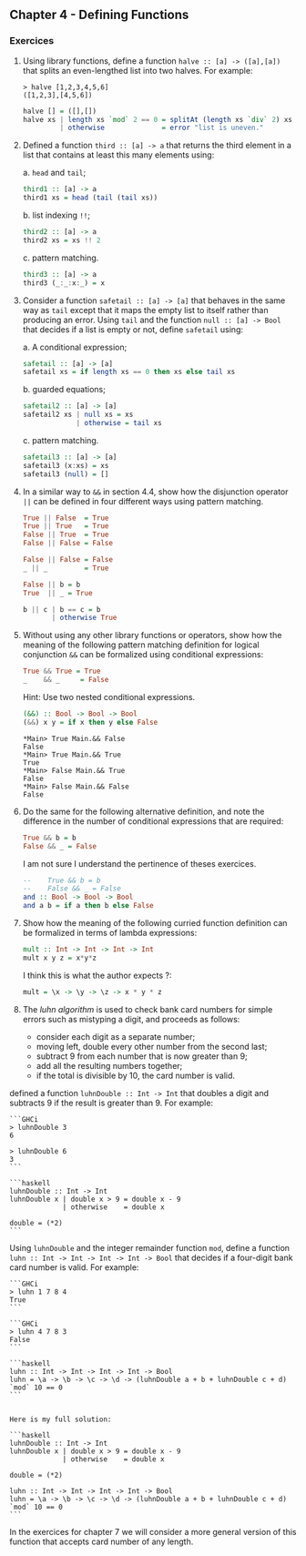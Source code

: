 ## Chapter 4 - Defining Functions

### Exercices

1. Using library functions, define a function `halve :: [a] -> ([a],[a])` that splits an even-lengthed list into two halves. For example:

    ```GHCi
    > halve [1,2,3,4,5,6]
    ([1,2,3],[4,5,6])
    ```

    ```haskell
    halve [] = ([],[])
    halve xs | length xs `mod` 2 == 0 = splitAt (length xs `div` 2) xs
             | otherwise              = error "list is uneven."
    ```

2. Defined a function `third :: [a] -> a` that returns the third element in a list that contains at least this many elements using:

    a. `head` and `tail`;

    ```haskell
    third1 :: [a] -> a
    third1 xs = head (tail (tail xs))
    ```

    b. list indexing `!!`;
    ```haskell
    third2 :: [a] -> a
    third2 xs = xs !! 2
    ```
    c. pattern matching.

    ```haskell
    third3 :: [a] -> a
    third3 (_:_:x:_) = x
    ```

3. Consider a function `safetail :: [a] -> [a]` that behaves in the same way as `tail` except that it maps the empty list to itself rather than producing an error. Using `tail` and the function `null :: [a] -> Bool` that decides if a list is empty or not, define `safetail` using:

    a. A conditional expression;

    ```haskell
    safetail :: [a] -> [a]
    safetail xs = if length xs == 0 then xs else tail xs
    ```

    b. guarded equations;

    ```haskell
    safetail2 :: [a] -> [a]
    safetail2 xs | null xs = xs
                 | otherwise = tail xs
    ```

    c. pattern matching.

    ```haskell
    safetail3 :: [a] -> [a]
    safetail3 (x:xs) = xs
    safetail3 (null) = []
    ```

4. In a similar way to `&&` in section 4.4, show how the disjunction operator `||` can be defined in four different ways using pattern matching.

    ```haskell
    True || False  = True
    True || True   = True
    False || True  = True
    False || False = False
    ```

    ```haskell
    False || False = False
    _ || _         = True
    ```

    ```haskell
    False || b = b
    True  || _ = True
    ```

    ```haskell
    b || c | b == c = b
           | otherwise True
    ```

5. Without using any other library functions or operators, show how the meaning of the following pattern matching definition for logical conjunction `&&` can be formalized using conditional expressions:

    ```haskell
    True && True = True
    _    && _     = False
    ```

    Hint: Use two nested conditional expressions.

    ```haskell
    (&&) :: Bool -> Bool -> Bool
    (&&) x y = if x then y else False
    ```

    ```GHCi
    *Main> True Main.&& False
    False
    *Main> True Main.&& True
    True
    *Main> False Main.&& True
    False
    *Main> False Main.&& False
    False
    ```

6. Do the same for the following alternative definition, and note the difference in the number of conditional expressions that are required:

    ```haskell
    True && b = b
    False && _ = False
    ```

    I am not sure I understand the pertinence of theses exercices.

    ```haskell
    --    True && b = b
    --    False && _ = False
    and :: Bool -> Bool -> Bool
    and a b = if a then b else False
    ```

7. Show how the meaning of the following curried function definition can be formalized in terms of lambda expressions:

    ```haskell
    mult :: Int -> Int -> Int -> Int
    mult x y z = x*y*z
    ```

    I think this is what the author expects ?:

    ```haskell
    mult = \x -> \y -> \z -> x * y * z
    ```

8. The *luhn algorithm* is used to check bank card numbers for simple errors such as mistyping a digit, and proceeds as follows:

    - consider each digit as a separate number;
    - moving left, double every other number from the second last;
    - subtract 9 from each number that is now greater than 9;
    - add all the resulting numbers together;
    - if the total is divisible by 10, the card number is valid.

defined a function `luhnDouble :: Int -> Int` that doubles a digit and subtracts 9 if the result is greater than 9. For example:

    ```GHCi
    > luhnDouble 3
    6

    > luhnDouble 6
    3
    ```

    ```haskell
    luhnDouble :: Int -> Int
    luhnDouble x | double x > 9 = double x - 9
                 | otherwise    = double x

    double = (*2)
    ```

Using `luhnDouble` and the integer remainder function `mod`, define a function `luhn :: Int -> Int -> Int -> Int -> Bool` that decides if a four-digit bank card number is valid. For example:

    ```GHCi
    > luhn 1 7 8 4
    True
    ```

    ```GHCi
    > luhn 4 7 8 3
    False
    ```

    ```haskell
    luhn :: Int -> Int -> Int -> Int -> Bool
    luhn = \a -> \b -> \c -> \d -> (luhnDouble a + b + luhnDouble c + d) `mod` 10 == 0
    ```


    Here is my full solution:

    ```haskell
    luhnDouble :: Int -> Int
    luhnDouble x | double x > 9 = double x - 9
                 | otherwise    = double x

    double = (*2)

    luhn :: Int -> Int -> Int -> Int -> Bool
    luhn = \a -> \b -> \c -> \d -> (luhnDouble a + b + luhnDouble c + d) `mod` 10 == 0
    ```

In the exercices for chapter 7 we will consider a more general version of this function that accepts card number of any length.
